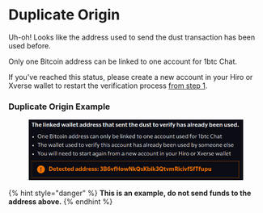 # Duplicate Origin

Uh-oh! Looks like the address used to send the dust transaction has been used before.

Only one Bitcoin address can be linked to one account for 1btc Chat.

If you've reached this status, please create a new account in your Hiro or Xverse wallet to restart the verification process [from step 1](connect-wallet.md).

### Duplicate Origin Example

<div align="center">

<figure><img src="../.gitbook/assets/image (6).png" alt=""><figcaption></figcaption></figure>

</div>

{% hint style="danger" %}
**This is an example, do not send funds to the address above.**
{% endhint %}
